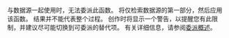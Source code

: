 
与数据源一起使用时，无法委派此函数。 将仅检索数据源的第一部分，然后应用该函数。 结果并不能代表整个过程。  创作时将显示一个警告，以提醒您有此限制，并建议尽可能切换到可委派的替代项。 有关详细信息，请参阅[委派概述](../maker/canvas-apps/delegation-overview.md)。

